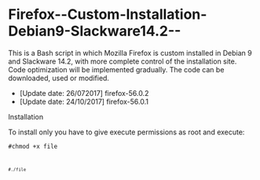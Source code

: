 # Firefox--Custom-Installation-Debian9-Slackware14.2--
This is a Bash script in which Mozilla Firefox is custom installed in Debian 9 and Slackware 14.2, with more complete control of the installation site. Code optimization will be implemented gradually. The code can be downloaded, used or modified.

- [Update date: 26/072017] firefox-56.0.2
- [Update date: 24/10/2017] firefox-56.0.1

Installation

To install only you have to give execute permissions as root and execute:

<code>#chmod +x file<code>

<code>#./file<code>
